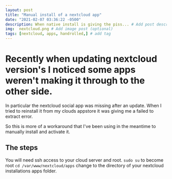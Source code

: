 ```yaml
---
layout: post
title: "Manual install of a nextcloud app"
date: "2021-02-07 03:36:22 -0500"
description: When native install is giving the piss... # Add post description (optional)
img:  nextcloud.png # Add image post (optional)
tags: [nextcloud, apps, handrolled,] # add tag
---
```


# Recently when updating nextcloud version's I noticed some apps weren't making it through to the other side. #

In particular the nextcloud social app was missing after an update. When I tried to reinstall it from my clouds appstore it was giving me a failed to extract error.

 So this is more of a workaround that I've been using in the meantime to manually install and activate it.

## The steps ##

 You will need ssh access to your cloud server and root.
 `sudo su` to become root
 `cd /var/www/nextcloud/apps` change to the directory of your nextcloud installations apps folder.
 
